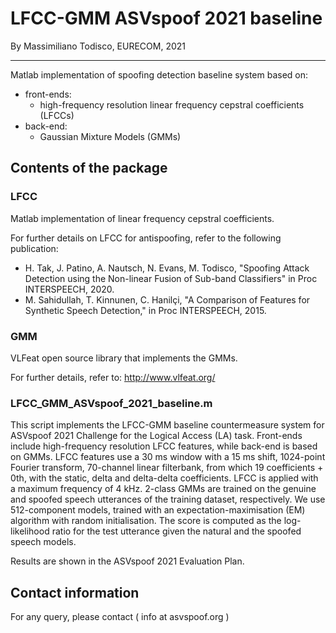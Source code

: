 # LFCC-GMM ASVspoof 2021 baseline

By Massimiliano Todisco, EURECOM, 2021

------

Matlab implementation of spoofing detection baseline system based on:
- front-ends:
    - high-frequency resolution linear frequency cepstral coefficients (LFCCs)
- back-end:
    - Gaussian Mixture Models (GMMs)

## Contents of the package

### LFCC
Matlab implementation of linear frequency cepstral coefficients.

For further details on LFCC for antispoofing, refer to the following publication:

- H. Tak, J. Patino, A. Nautsch, N. Evans, M. Todisco, "Spoofing Attack Detection using the Non-linear Fusion of Sub-band Classifiers" in Proc INTERSPEECH, 2020.
- M. Sahidullah, T. Kinnunen, C. Hanilçi, "A Comparison of Features for Synthetic Speech Detection," in Proc INTERSPEECH, 2015.

### GMM
VLFeat open source library that implements the GMMs.

For further details, refer to:
http://www.vlfeat.org/

### LFCC_GMM_ASVspoof_2021_baseline.m
This script implements the LFCC-GMM baseline countermeasure system for ASVspoof 2021 Challenge for the Logical Access (LA) task.
Front-ends include high-frequency resolution LFCC features, while back-end is based on GMMs.
LFCC features use a 30 ms window with a 15 ms shift, 1024-point Fourier transform, 70-channel linear filterbank, from which 19 coefficients + 0th, with the static, delta and delta-delta coefficients. LFCC is applied with a maximum frequency of 4 kHz.
2-class GMMs are trained on the genuine and spoofed speech utterances of the training dataset, respectively. We use 512-component models, trained with an expectation-maximisation (EM) algorithm with random initialisation. The score is computed as the log-likelihood ratio for the test utterance given the natural and the spoofed speech models.

Results are shown in the ASVspoof 2021 Evaluation Plan.

## Contact information
For any query, please contact ( info at asvspoof.org )
